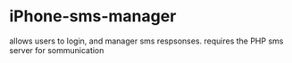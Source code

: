 # iPhone-sms-manager
allows users to login, and manager sms respsonses. requires the PHP sms server for sommunication
